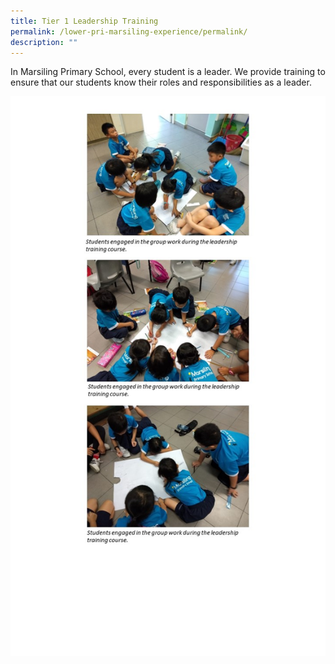 ```yaml
---
title: Tier 1 Leadership Training
permalink: /lower-pri-marsiling-experience/permalink/
description: ""
---
```

In Marsiling Primary School, every student is a leader. We provide training to ensure that our students know their roles and responsibilities as a leader.

![](/images/LP%20MPS%20Experience/Leadership%20Training.jpeg)